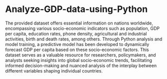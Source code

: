 # Analyze-GDP-data-using-Python

The provided dataset offers essential information on nations worldwide, encompassing various socio-economic indicators such as population, GDP per capita, education rates, phone density, agricultural and industrial activities, birth and death rates, among others. Through Python analysis and model training, a predictive model has been developed to dynamically forecast GDP per capita based on these socio-economic factors. This dataset serves as a valuable resource for researchers, policymakers, and analysts seeking insights into global socio-economic trends, facilitating informed decision-making and nuanced analysis of the interplay between different variables shaping individual countries.
